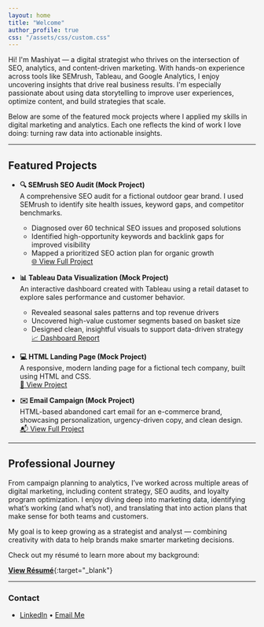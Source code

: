```yaml
---
layout: home
title: "Welcome"
author_profile: true
css: "/assets/css/custom.css"
---
```


<!-- Inline style to override background color directly on the page -->
<style>
  html, body, .site, .page, .page__inner {
    background-color: #f5f5f5 !important;
    background-image: none !important;
  }

  body::before {
    content: none !important;
  }
</style>

Hi! I'm Mashiyat — a digital strategist who thrives on the intersection of SEO, analytics, and content-driven marketing. With hands-on experience across tools like SEMrush, Tableau, and Google Analytics, I enjoy uncovering insights that drive real business results. I'm especially passionate about using data storytelling to improve user experiences, optimize content, and build strategies that scale.

Below are some of the featured mock projects where I applied my skills in digital marketing and analytics. Each one reflects the kind of work I love doing: turning raw data into actionable insights.

---

## Featured Projects

- **🔍 SEMrush SEO Audit (Mock Project)**  
  A comprehensive SEO audit for a fictional outdoor gear brand. I used SEMrush to identify site health issues, keyword gaps, and competitor benchmarks.  
  - Diagnosed over 60 technical SEO issues and proposed solutions  
  - Identified high-opportunity keywords and backlink gaps for improved visibility  
  - Mapped a prioritized SEO action plan for organic growth  
  [🌐 View Full Project](https://mashiyat210031.github.io/projects/semrush/)

- **📊 Tableau Data Visualization (Mock Project)**  
  An interactive dashboard created with Tableau using a retail dataset to explore sales performance and customer behavior.  
  - Revealed seasonal sales patterns and top revenue drivers  
  - Uncovered high-value customer segments based on basket size  
  - Designed clean, insightful visuals to support data-driven strategy  
  [📈 Dashboard Report](https://mashiyat210031.github.io/projects/data-visualization-with-tableau/)

- **💻 HTML Landing Page (Mock Project)**  
  A responsive, modern landing page for a fictional tech company, built using HTML and CSS.  
  [🚀 View Project](https://mashiyat210031.github.io/projects/html-landing-page/)

- **✉️ Email Campaign (Mock Project)**  
  HTML-based abandoned cart email for an e-commerce brand, showcasing personalization, urgency-driven copy, and clean design.  
  [📬 View Full Project](https://mashiyat210031.github.io/projects/email-campaign/)

---

## Professional Journey

From campaign planning to analytics, I’ve worked across multiple areas of digital marketing, including content strategy, SEO audits, and loyalty program optimization. I enjoy diving deep into marketing data, identifying what’s working (and what’s not), and translating that into action plans that make sense for both teams and customers.

My goal is to keep growing as a strategist and analyst — combining creativity with data to help brands make smarter marketing decisions.

Check out my résumé to learn more about my background:

[**View Résumé**](/assets/files/Resume_Mashiyat%20Iqbal.pdf){:target="_blank"}

---

### Contact
- [LinkedIn](https://linkedin.com/in/mashiyat-iqbal) • [Email Me](mailto:mxi210031@utdallas.edu)

